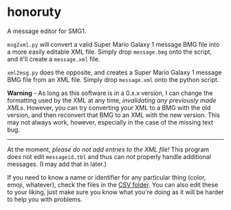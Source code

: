 # honoruty
A message editor for SMG1.

`msg2xml.py` will convert a valid Super Mario Galaxy 1 message BMG file into a more easily editable XML file. Simply drop `message.bmg` onto the script, and it'll create a `message.xml` file.

`xml2msg.py` does the opposite, and creates a Super Mario Galaxy 1 message BMG file from an XML file.  Simply drop `message.xml` onto the python script.


**Warning** - As long as this software is in a 0.x.x version, I can change the formatting used by the XML at any time, _invalidating any previously made XMLs_. However, you can try converting your XML to a BMG with the old version, and then reconvert that BMG to an XML with the new version. This may not always work, however, especially in the case of the missing text bug.

---


At the moment, _please do not add entries to the XML file!_ This program does not edit `messageid.tbl` and thus can _not_ properly handle additional messages.  (I may add that in later.)

If you need to know a name or identifier for any particular thing (color, emoji, whatever), check the files in the [CSV folder](https://github.com/epichickensoup/honoruty/tree/master/csv). You can also edit these to your liking, just make sure you know what you're doing as it will be harder to help you with problems.

